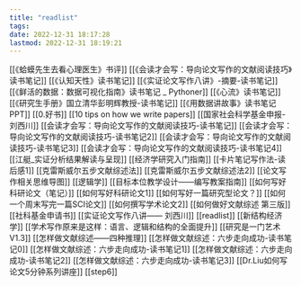 ```yaml
---
title: "readlist"
tags: 
date: 2022-12-31 18:17:28
lastmod: 2022-12-31 18:19:21
---
```

[[《蛤蟆先生去看心理医生》书评]]
[[《会读才会写：导向论文写作的文献阅读技巧》读书笔记]]
[[《认知天性》读书笔记]]
[[《实证论文写作八讲》-摘要-读书笔记]]
[[《鲜活的数据：数据可视化指南》读书笔记 _ Pythoner]]
[[《心流》读书笔记]]
[[《研究生手册》国立清华彭明辉教授-读书笔记]]
[[《用数据讲故事》读书笔记PPT]]
[[0.好书]]
[[10 tips on how we write papers]]
[[国家社会科学基金申报-刘西川]]
[[会读才会写：导向论文写作的文献阅读技巧-读书笔记]]
[[会读才会写：导向论文写作的文献阅读技巧-读书笔记2]]
[[会读才会写：导向论文写作的文献阅读技巧-读书笔记3]]
[[会读才会写：导向论文写作的文献阅读技巧-读书笔记4]]
[[江艇_实证分析结果解读与呈现]]
[[经济学研究入门指南]]
[[卡片笔记写作法-读后感1]]
[[克雷斯威尔五步文献综述法]]
[[克雷斯威尔五步文献综述法2]]
[[论文写作相关思维导图]]
[[逻辑学]]
[[目标本位教学设计——编写教案指南]]
[[如何写好科研论文（笔记）]]
[[如何写好科研论文1]]
[[如何写好一篇研究型论文？]]
[[如何一个周末写完一篇SCI论文]]
[[如何撰写学术论文2]]
[[如何做好文献综述 第三版]]
[[社科基金申请书]]
[[实证论文写作八讲—— 刘西川]]
[[readlist]]
[[新结构经济学]]
[[学术写作原来是这样：语言、逻辑和结构的全面提升]]
[[研究是一门艺术 V1.3]]
[[怎样做文献综述——四种推理]]
[[怎样做文献综述：六步走向成功-读书笔记0]]
[[怎样做文献综述：六步走向成功-读书笔记1]]
[[怎样做文献综述：六步走向成功-读书笔记2]]
[[怎样做文献综述：六步走向成功-读书笔记3]]
[[Dr.Liu如何写论文5分钟系列讲座]]
[[step6]]